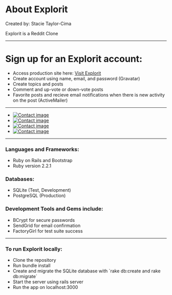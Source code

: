 <h1>About Explorit</h1>
  <p>Created by: Stacie Taylor-Cima</p>
  <p>Explorit is a Reddit Clone</p>

<hr>

<h1>Sign up for an Explorit account:</h1>
    <ul>
      <li>Access production site here: <a href="obscure-thicket-93550.herokuapp.com">Visit Explorit</a></li>
      <li>Create account using name, email, and password (Gravatar)</li>
      <li>Create topics and posts</li>
      <li>Comment and up-vote or down-vote posts</li>
      <li>Favorite posts and recieve email notifications when there is new activity on the post (ActiveMailer)</li>
    </ul>
  <hr>
  <div class="social">
    <ul>
      <li><a href="https://twitter.com/simply_cima"><img src="https://i.imgur.com/RQPD8dE.png" alt="Contact image"/></a></li>
      <li><a href="https://www.instagram.com/simply_cima"><img src="https://i.imgur.com/FFAWA16.png" alt="Contact image"/></a></li>
      <li><a href="https://www.linkedin.com/in/stacietaylorcima"><img src="https://i.imgur.com/rFEJoiW.png" alt="Contact image"/></a></li>
      <li><a href="https://github.com/stacietaylorcima"><img src="https://i.imgur.com/7x1oaCH.png" alt="Contact image"/></a></li>
    </ul>
  </div>
<hr>
  <h3>Languages and Frameworks:</h2>
    <ul>
      <li>Ruby on Rails and Bootstrap</li>
      <li>Ruby version 2.2.1</li>
    </ul>
  <h3>Databases:</h2>
    <ul>
      <li>SQLite (Test, Development)</li>
      <li>PostgreSQL (Production)</li>
    </ul>
<h3>Development Tools and Gems include:</h2>
  <ul>
    <li>BCrypt for secure passwords</li>
    <li>SendGrid for email confirmation</li>
    <li>FactoryGirl for test suite success</li>
  </ul>
<hr>

<h3>To run Explorit locally:</h3>
  <ul>
    <li>Clone the repository</li>
    <li>Run bundle install</li>
    <li>Create and migrate the SQLite database with `rake db:create and rake db:migrate`</li>
    <li>Start the server using rails server</li>
    <li>Run the app on localhost:3000</li>
  </ul>
